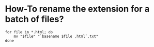 # How-To rename the extension for a batch of files?

```
for file in *.html; do
    mv "$file" "`basename $file .html`.txt"
done
```